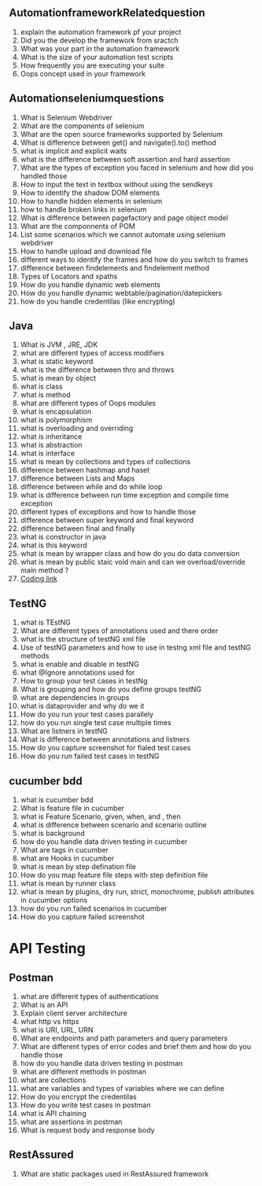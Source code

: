 ## AutomationframeworkRelatedquestion
1. explain the automation framework pf your project
2. Did you the develop the framework from sractch
3. What was your part in the automation framework
4. What is the size of your automation test scripts
5. How frequently you are executing your suite
6. Oops concept used in your framework
## Automationseleniumquestions
1. What is Selenium Webdriver
2. What are the components of selenium
3. What are the open source frameworks supported by Selenium
4. What is difference between get() and navigate().to() method
5. what is implicit and explicit waits
6. what is the difference between soft assertion and hard assertion
7. What are the types of exception you faced in selenium and how did you handled those
8. How to input the text in textbox without using the sendkeys
9. How to identify the shadow DOM elements
10. How to handle hidden elements in selenium
11. how to handle broken links in selenium
12. What is difference between pagefactory and page object model
13. What are the componnents of POM
14. List some scenarios which we cannot automate using selenium webdriver
15. How to handle upload and download file
16. different ways to identify the frames and how do you switch to frames
17. difference between findelements and findelement method
18. Types of Locators and xpaths
19. How do you handle dynamic web elements
20. How do you handle dynamic webtable/pagination/datepickers
21. how do you handle credentilas (like encrypting)
## Java
1. What is JVM , JRE, JDK
2. what are different types of access modifiers
3. what is static keyword
4. what is the difference between thro and throws
5. what is mean by object
6. what is class
7. what is method
8. what are different types of Oops modules
9. what is encapsulation
10. what is polymorphism
11. what is overloading and overriding
12. what is inheritance
13. what is abstraction
14. what is interface
15. what is mean by collections and types of collections
16. difference between hashmap and haset
17. difference between Lists and Maps
18. difference between while and do while loop
19. what is difference between run time exception and compile time exception
20. different types of exceptions and how to handle those
21. difference between super keyword and final keyword
22. difference between final and finally
23. what is constructor in java
24. what is this keyword
25. what is mean by wrapper class and how do you do data conversion
26. what is mean by public staic void main and can we overload/override main method ?
27. [Coding link](https://github.com/sannithreddy07/java.git)
## TestNG
1. what is TEstNG
2. What are different types of annotations used and there order
3. what is the structure of testNG xml file
4. Use of testNG parameters and how to use in testng xml file and testNG methods
5. what is enable and disable in testNG
6. what @Ignore annotations used for
7. How to group your test cases in testNg
8. What is grouping and how do you define groups testNG
9. what are dependencies in groups
10. what is dataprovider and why do we it
11. How do you run your test cases parallely
12. how do you run single test case multiple times
13. What are listners in testNG
14. What is difference between annotations and listners
15. How do you capture screenshot for fialed test cases
16. How do you run failed test cases in testNG
## cucumber bdd
1. what is cucumber bdd
2. What is feature file in cucumber
3. what is Feature Scenario, given, when, and , then
4. what is difference between scenario and scenario outline
5. what is background
6. how do you handle data driven testing in cucumber
7. What are tags in cucumber
8. what are Hooks in cucumber
9. what is mean by step defination file
10. How do you map feature file steps with step definition file
11. what is mean by runner class
12. what is mean by plugins, dry run, strict, monochrome, publish attributes in cucumber options
13. how do you run failed scenarios in cucumber
14. How do you capture failed screenshot
# API Testing
## Postman
1. what are different types of authentications
2. What is an API
3. Explain client server architecture
4. what http vs https
5. what is URI, URL, URN
6. What are endpoints and  path parameters and query parameters
7. What are different types of error codes and brief them and how do you handle those
8. how do you handle data driven testing in postman
9. what are different methods in postman
10. what are collections
11. what are variables and types of variables where we can define
12. How do you encrypt the credentilas
13. How do you write test cases in postman
14. what is API chaining
15. what are assertions in postman
16. What is request body and response body
## RestAssured
1. What are static packages used in RestAssured framework


    
